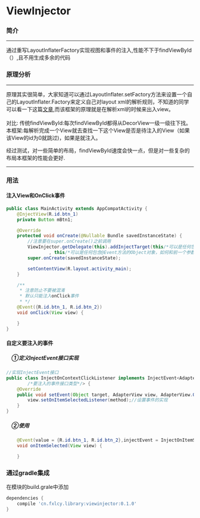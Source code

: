 # ViewInjector
### 简介</br>
-----------
通过重写LayoutInflaterFactory实现视图和事件的注入,性能不下于findViewById（）,且不用生成多余的代码</br>
### 原理分析</br>
-----------
原理其实很简单，大家知道可以通过LayoutInflater.setFactory方法来设置一个自己的LayoutInflater.Factory来定义自己对layout xml的解析规则，不知道的同学可以看一下这篇[文章](http://www.tuicool.com/articles/uIFnYzu),而该框架的原理就是在解析xml的时候来出入view。</br></br>
对比:
传统findViewById:每次findViewById都得从DecorView一级一级往下找。</br>
本框架:每解析完成一个View就去查找一下这个View是否是待注入的View（如果该View的id为0就跳过)，如果是就注入。

经过测试，对一些简单的布局，findViewById速度会快一点，但是对一些复杂的布局本框架的性能会更好.

------------
### 用法</br>
#### 注入View和OnClick事件
```java
public class MainActivity extends AppCompatActivity {
    @InjectView(R.id.btn_1)
    private Button mBtn1;

    @Override
    protected void onCreate(@Nullable Bundle savedInstanceState) {
        //注意要在super.onCreate()之前调用
        ViewInjector.getDelegate(this).addInjectTarget(this/*可以是任何包含@InjectView字段的的Object对象*/
                , this/*可以是任何包含@Event方法的Object对象，如何和前一个参数一样，可以省略*/);
        super.onCreate(savedInstanceState);

        setContentView(R.layout.activity_main);
    }

    /**
     * 注意防止不要被混淆
     * 默认只能注入onClick事件
     * */
    @Event({R.id.btn_1, R.id.btn_2})
    void onClick(View view) {

    }
}
```
#### 自定义要注入的事件</br>
##### 　①定义InjectEvent接口实现</br>
```java
//实现InjectEvent接口
public class InjectOnContextClickListener implements InjectEvent<AdapterView/*要注入的视图类型*/, AdapterView.OnItemSelectedListener
        /*要注入的事件接口类型*/> {
    @Override
    public void setEvent(Object target, AdapterView view, AdapterView.OnItemSelectedListener method) {
        view.setOnItemSelectedListener(method);//设置事件的实现
    }
}
```
##### 　②使用</br>
```java
    @Event(value = {R.id.btn_1, R.id.btn_2},injectEvent = InjectOnItemSelectedListener.class,eventType = AdapterView.OnItemSelectedListener.class)
    void onItemSelected(View view) {

    }
```
### 通过gradle集成</br>
在模块的build.grale中添加
```groovy
dependencies {
    compile 'cn.fxlcy.library:viewinjector:0.1.0'
}
```
